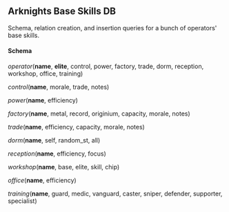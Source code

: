## Arknights Base Skills DB
Schema, relation creation, and insertion queries for a bunch of operators' base skills.

#### Schema
*operator*(**name**, **elite**, control, power, factory, trade, dorm, reception, workshop, office, training)

*control*(**name**, morale, trade, notes)

*power*(**name**, efficiency)

*factory*(**name**, metal, record, originium, capacity, morale, notes)

*trade*(**name**, efficiency, capacity, morale, notes)

*dorm*(**name**, self, random_st, all)

*reception*(**name**, efficiency, focus)

*workshop*(**name**, base, elite, skill, chip)

*office*(**name**, efficiency)

*training*(**name**, guard, medic, vanguard, caster, sniper, defender, supporter, specialist)